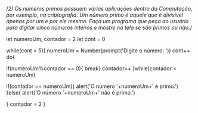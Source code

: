 /*2) Os números primos possuem várias aplicações dentro da Computação, por exemplo, na criptografia. Um número primo é aquele que é divisível apenas por um e por ele mesmo. Faça um programa que peça ao usuário para digitar cinco números inteiros e mostre na tela se são primos ou não.*/

let numeroUm, contador = 2
let cont = 0

while(cont < 5){
    numeroUm = Number(prompt('Digite o número: '))
    cont++
    do{

if(numeroUm%contador == 0){
    break}
    contador++
}while(contador < numeroUm)

if(contador == numeroUm){
    alert('O número '+numeroUm+' é primo.')
}else{
    alert('O número '+numeroUm+' não é primo.')
    
} contador = 2
}
